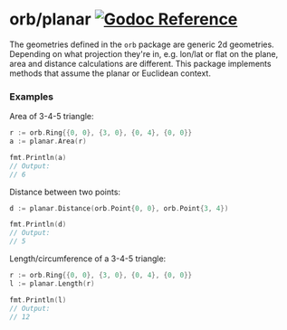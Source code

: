 # orb/planar [![Godoc Reference](https://godoc.org/github.com/paulmach/planar/geo?status.svg)](https://godoc.org/github.com/paulmach/orb/planar)

The geometries defined in the `orb` package are generic 2d geometries.
Depending on what projection they're in, e.g. lon/lat or flat on the plane,
area and distance calculations are different. This package implements methods
that assume the planar or Euclidean context.

### Examples

Area of 3-4-5 triangle:

```go
r := orb.Ring{{0, 0}, {3, 0}, {0, 4}, {0, 0}}
a := planar.Area(r)

fmt.Println(a)
// Output:
// 6
```

Distance between two points:

```go
d := planar.Distance(orb.Point{0, 0}, orb.Point{3, 4})

fmt.Println(d)
// Output:
// 5
```

Length/circumference of a 3-4-5 triangle:

```go
r := orb.Ring{{0, 0}, {3, 0}, {0, 4}, {0, 0}}
l := planar.Length(r)

fmt.Println(l)
// Output:
// 12
```
